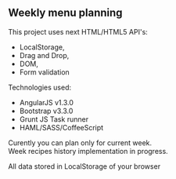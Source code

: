 Weekly menu planning
----------------------

This project uses next HTML/HTML5 API's:
* LocalStorage,
* Drag and Drop,
* DOM,
* Form validation

Technologies used: 
* AngularJS v1.3.0
* Bootstrap v3.3.0
* Grunt JS Task runner
* HAML/SASS/CoffeeScript

Curently you can plan only for current week. <br/> Week recipes history implementation in progress.

All data stored in LocalStorage of your browser
